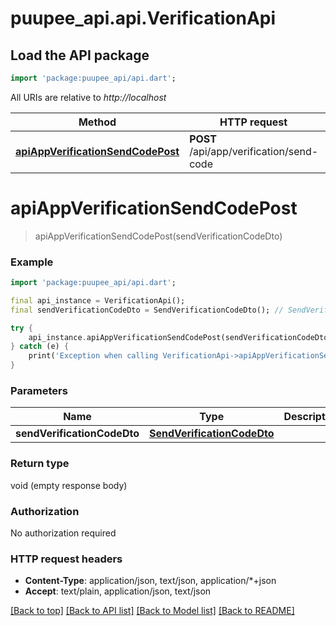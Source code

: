 # puupee_api.api.VerificationApi

## Load the API package
```dart
import 'package:puupee_api/api.dart';
```

All URIs are relative to *http://localhost*

Method | HTTP request | Description
------------- | ------------- | -------------
[**apiAppVerificationSendCodePost**](VerificationApi.md#apiappverificationsendcodepost) | **POST** /api/app/verification/send-code | 


# **apiAppVerificationSendCodePost**
> apiAppVerificationSendCodePost(sendVerificationCodeDto)



### Example
```dart
import 'package:puupee_api/api.dart';

final api_instance = VerificationApi();
final sendVerificationCodeDto = SendVerificationCodeDto(); // SendVerificationCodeDto | 

try {
    api_instance.apiAppVerificationSendCodePost(sendVerificationCodeDto);
} catch (e) {
    print('Exception when calling VerificationApi->apiAppVerificationSendCodePost: $e\n');
}
```

### Parameters

Name | Type | Description  | Notes
------------- | ------------- | ------------- | -------------
 **sendVerificationCodeDto** | [**SendVerificationCodeDto**](SendVerificationCodeDto.md)|  | [optional] 

### Return type

void (empty response body)

### Authorization

No authorization required

### HTTP request headers

 - **Content-Type**: application/json, text/json, application/*+json
 - **Accept**: text/plain, application/json, text/json

[[Back to top]](#) [[Back to API list]](../README.md#documentation-for-api-endpoints) [[Back to Model list]](../README.md#documentation-for-models) [[Back to README]](../README.md)

